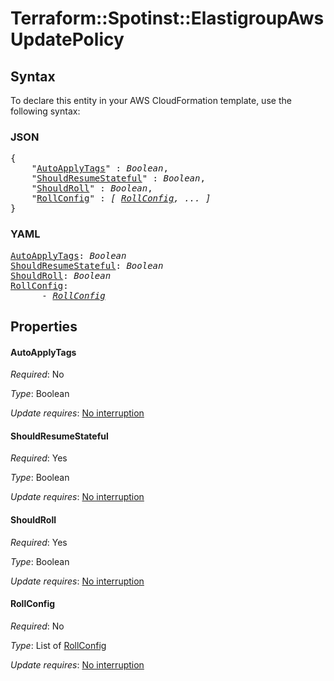 # Terraform::Spotinst::ElastigroupAws UpdatePolicy

## Syntax

To declare this entity in your AWS CloudFormation template, use the following syntax:

### JSON

<pre>
{
    "<a href="#autoapplytags" title="AutoApplyTags">AutoApplyTags</a>" : <i>Boolean</i>,
    "<a href="#shouldresumestateful" title="ShouldResumeStateful">ShouldResumeStateful</a>" : <i>Boolean</i>,
    "<a href="#shouldroll" title="ShouldRoll">ShouldRoll</a>" : <i>Boolean</i>,
    "<a href="#rollconfig" title="RollConfig">RollConfig</a>" : <i>[ <a href="updatepolicy-rollconfig.md">RollConfig</a>, ... ]</i>
}
</pre>

### YAML

<pre>
<a href="#autoapplytags" title="AutoApplyTags">AutoApplyTags</a>: <i>Boolean</i>
<a href="#shouldresumestateful" title="ShouldResumeStateful">ShouldResumeStateful</a>: <i>Boolean</i>
<a href="#shouldroll" title="ShouldRoll">ShouldRoll</a>: <i>Boolean</i>
<a href="#rollconfig" title="RollConfig">RollConfig</a>: <i>
      - <a href="updatepolicy-rollconfig.md">RollConfig</a></i>
</pre>

## Properties

#### AutoApplyTags

_Required_: No

_Type_: Boolean

_Update requires_: [No interruption](https://docs.aws.amazon.com/AWSCloudFormation/latest/UserGuide/using-cfn-updating-stacks-update-behaviors.html#update-no-interrupt)

#### ShouldResumeStateful

_Required_: Yes

_Type_: Boolean

_Update requires_: [No interruption](https://docs.aws.amazon.com/AWSCloudFormation/latest/UserGuide/using-cfn-updating-stacks-update-behaviors.html#update-no-interrupt)

#### ShouldRoll

_Required_: Yes

_Type_: Boolean

_Update requires_: [No interruption](https://docs.aws.amazon.com/AWSCloudFormation/latest/UserGuide/using-cfn-updating-stacks-update-behaviors.html#update-no-interrupt)

#### RollConfig

_Required_: No

_Type_: List of <a href="updatepolicy-rollconfig.md">RollConfig</a>

_Update requires_: [No interruption](https://docs.aws.amazon.com/AWSCloudFormation/latest/UserGuide/using-cfn-updating-stacks-update-behaviors.html#update-no-interrupt)

